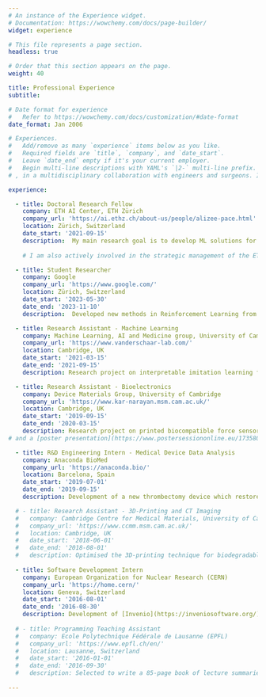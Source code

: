 ```yaml
---
# An instance of the Experience widget.
# Documentation: https://wowchemy.com/docs/page-builder/
widget: experience

# This file represents a page section.
headless: true

# Order that this section appears on the page.
weight: 40

title: Professional Experience
subtitle:

# Date format for experience
#   Refer to https://wowchemy.com/docs/customization/#date-format
date_format: Jan 2006

# Experiences.
#   Add/remove as many `experience` items below as you like.
#   Required fields are `title`, `company`, and `date_start`.
#   Leave `date_end` empty if it's your current employer.
#   Begin multi-line descriptions with YAML's `|2-` multi-line prefix.
# , in a multidisciplinary collaboration with engineers and surgeons. Investigation of device design through Finite Element Modelling; signal processing and analysis; hardware and software development (Python). Two publications in preparation.

experience:

  - title: Doctoral Research Fellow
    company: ETH AI Center, ETH Zürich
    company_url: 'https://ai.ethz.ch/about-us/people/alizee-pace.html'
    location: Zürich, Switzerland
    date_start: '2021-09-15'
    description:  My main research goal is to develop ML solutions for decision support and treatment recommendation systems. General areas of interest include offline reinforcement learning, representation learning, causal inference and time-series modelling. 
    
    # I am also actively involved in the strategic management of the ETH AI Center, as an elected academic representative on the executive committee. This includes hiring decisions, resource allocation, and coordination of academic initiatives at the intersection of >100 research groups (talk series, conference events, workshops, industrial partnerships, etc.).

  - title: Student Researcher
    company: Google
    company_url: 'https://www.google.com/'
    location: Zürich, Switzerland
    date_start: '2023-05-30'
    date_end: '2023-11-10'
    description:  Developed new methods in Reinforcement Learning from Human Feedback (RLHF) applied to Large Language Models (LLMs), within the Bard Model Quality team led by [Aliaksei Severyn](https://scholar.google.com/citations?user=EoVDI3MAAAAJ&hl=en). Contributed to a new finetuning method based on human feedback, giving significant quality gains and integrated within model development. Working towards a patent and a publication at a major ML conference.

  - title: Research Assistant - Machine Learning
    company: Machine Learning, AI and Medicine group, University of Cambridge
    company_url: 'https://www.vanderschaar-lab.com/'
    location: Cambridge, UK
    date_start: '2021-03-15'
    date_end: '2021-09-15'
    description: Research project on interpretable imitation learning for clinical decision support. Our goal was to describe and understand treatment or diagnostic policies through novel decision tree models, and capture how decision-making behaviour varies over time with patient information. [Publication](https://openreview.net/forum?id=AJsI-ymaKn_) accepted as Spotlight for ICLR 2022 (5% acceptance rate).

  - title: Research Assistant - Bioelectronics
    company: Device Materials Group, University of Cambridge
    company_url: 'https://www.kar-narayan.msm.cam.ac.uk/'
    location: Cambridge, UK
    date_start: '2019-09-15'
    date_end: '2020-03-15'
    description: Research project on printed biocompatible force sensors for orthopaedic implants. Resulted in two publications ([1](https://doi.org/10.17863/CAM.63758) and [2](https://doi.org/10.1101/2021.08.19.456934)).
# and a [poster presentation](https://www.postersessiononline.eu/173580348_eu/congresos/WBC2020/aula/-WBC2020-VIR_4625_WBC2020.pdf).   

  - title: R&D Engineering Intern - Medical Device Data Analysis
    company: Anaconda BioMed
    company_url: 'https://anaconda.bio/'
    location: Barcelona, Spain
    date_start: '2019-07-01'
    date_end: '2019-09-15'
    description: Development of a new thrombectomy device which restores blood flow in stroke patients. Resulted in three patent applications ([1](https://patents.google.com/patent/WO2022028831A1), [2](https://patents.google.com/patent/WO2022028833A1) and [3](https://patents.google.com/patent/WO2022180083A1/))

  # - title: Research Assistant - 3D-Printing and CT Imaging
  #   company: Cambridge Centre for Medical Materials, University of Cambridge
  #   company_url: 'https://www.ccmm.msm.cam.ac.uk/'
  #   location: Cambridge, UK
  #   date_start: '2018-06-01'
  #   date_end: '2018-08-01'
  #   description: Optimised the 3D-printing technique for biodegradable heart stents.
    
  - title: Software Development Intern
    company: European Organization for Nuclear Research (CERN)
    company_url: 'https://home.cern/'
    location: Geneva, Switzerland
    date_start: '2016-08-01'
    date_end: '2016-08-30'
    description: Development of [Invenio](https://inveniosoftware.org/) user interface and of [demos](https://github.com/reanahub/reana-demo-worldpopulation) for a reproducible analysis platform.
    
  # - title: Programming Teaching Assistant
  #   company: Ecole Polytechnique Fédérale de Lausanne (EPFL)
  #   company_url: 'https://www.epfl.ch/en/'
  #   location: Lausanne, Switzerland
  #   date_start: '2016-01-01'
  #   date_end: '2016-09-30'
  #   description: Selected to write a 85-page book of lecture summaries for a [C++ object-oriented programming course](https://www.coursera.org/learn/programmation-orientee-objet-cpp).
    
---
```

